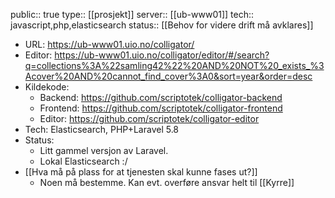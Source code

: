 public:: true
type:: [[prosjekt]]
server:: [[ub-www01]] 
tech:: javascript,php,elasticsearch
status:: [[Behov for videre drift må avklares]]

- URL: https://ub-www01.uio.no/colligator/
- Editor: https://ub-www01.uio.no/colligator/editor/#/search?q=collections%3A%22samling42%22%20AND%20NOT%20_exists_%3Acover%20AND%20cannot_find_cover%3A0&sort=year&order=desc
- Kildekode:
	- Backend: https://github.com/scriptotek/colligator-backend
	- Frontend: https://github.com/scriptotek/colligator-frontend
	- Editor: https://github.com/scriptotek/colligator-editor
- Tech: Elasticsearch, PHP+Laravel 5.8
- Status:
	- Litt gammel versjon av Laravel.
	- Lokal Elasticsearch :/
- [[Hva må på plass for at tjenesten skal kunne fases ut?]]
	- Noen må bestemme. Kan evt. overføre ansvar helt til [[Kyrre]]